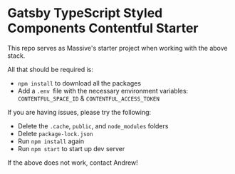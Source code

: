 # Gatsby TypeScript Styled Components Contentful Starter

This repo serves as Massive's starter project when working with the above stack.

All that should be required is:

- `npm install` to download all the packages
- Add a `.env `file with the necessary environment variables: `CONTENTFUL_SPACE_ID` & `CONTENTFUL_ACCESS_TOKEN`

If you are having issues, please try the following:

- Delete the `.cache`, `public`, and `node_modules` folders
- Delete `package-lock.json`
- Run `npm install` again
- Run `npm start` to start up dev server

If the above does not work, contact Andrew!
